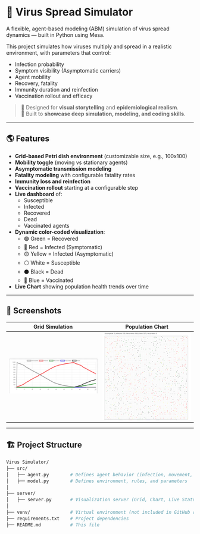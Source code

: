 # 🧬 Virus Spread Simulator

A flexible, agent-based modeling (ABM) simulation of virus spread dynamics — built in Python using Mesa.

This project simulates how viruses multiply and spread in a realistic environment, with parameters that control:
- Infection probability
- Symptom visibility (Asymptomatic carriers)
- Agent mobility
- Recovery, fatality
- Immunity duration and reinfection
- Vaccination rollout and efficacy

> 🎯 Designed for **visual storytelling** and **epidemiological realism**.  
> 🚀 Built to **showcase deep simulation, modeling, and coding skills**.

---

## 🌎 Features

- **Grid-based Petri dish environment** (customizable size, e.g., 100x100)
- **Mobility toggle** (moving vs stationary agents)
- **Asymptomatic transmission modeling**
- **Fatality modeling** with configurable fatality rates
- **Immunity loss and reinfection**
- **Vaccination rollout** starting at a configurable step
- **Live dashboard** of:
  - Susceptible
  - Infected
  - Recovered
  - Dead
  - Vaccinated agents
- **Dynamic color-coded visualization**:
  - 🟢 Green = Recovered
  - 🔴 Red = Infected (Symptomatic)
  - 🟡 Yellow = Infected (Asymptomatic)
  - ⚪ White = Susceptible
  - ⚫ Black = Dead
  - 🔵 Blue = Vaccinated
- **Live Chart** showing population health trends over time

---

## 📸 Screenshots

| Grid Simulation | Population Chart |
|:---------------:|:----------------:|
| ![Grid Example](https://github.com/DSM2499/Virus_Simulator/blob/main/Graph.png) | ![Chart Example](https://github.com/DSM2499/Virus_Simulator/blob/main/Grid.png) |



---

## 🏗️ Project Structure

```bash
Virus Simulator/
├── src/
│   ├── agent.py        # Defines agent behavior (infection, movement, recovery, death)
│   ├── model.py        # Defines environment, rules, and parameters
│
├── server/
│   ├── server.py       # Visualization server (Grid, Chart, Live Status Dashboard)
│
├── venv/               # Virtual environment (not included in GitHub repo)
├── requirements.txt    # Project dependencies
├── README.md           # This file
